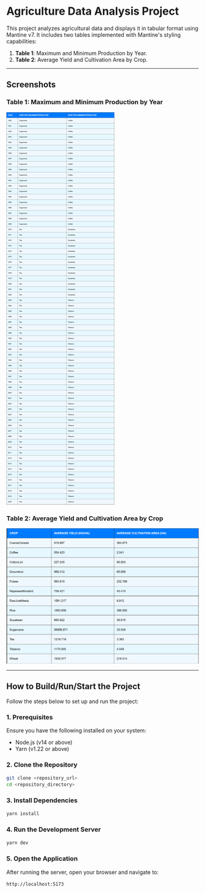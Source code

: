 # Agriculture Data Analysis Project

This project analyzes agricultural data and displays it in tabular format using Mantine v7. 
It includes two tables implemented with Mantine's styling capabilities:

1. **Table 1**: Maximum and Minimum Production by Year.
2. **Table 2**: Average Yield and Cultivation Area by Crop.

---

## **Screenshots**

### Table 1: Maximum and Minimum Production by Year

![Table1 Screenshot](./src/screenshots/Table1.png)

### Table 2: Average Yield and Cultivation Area by Crop

![Table2 Screenshot](./src/screenshots/Table2.png)

---

## **How to Build/Run/Start the Project**

Follow the steps below to set up and run the project:

### 1. Prerequisites

Ensure you have the following installed on your system:
- Node.js (v14 or above)
- Yarn (v1.22 or above)

### 2. Clone the Repository

```bash
git clone <repository_url>
cd <repository_directory>
```

### 3. Install Dependencies

```bash
yarn install
```

### 4. Run the Development Server

```bash
yarn dev
```
### 5. Open the Application

After running the server, open your browser and navigate to:
```bash
http://localhost:5173
```

